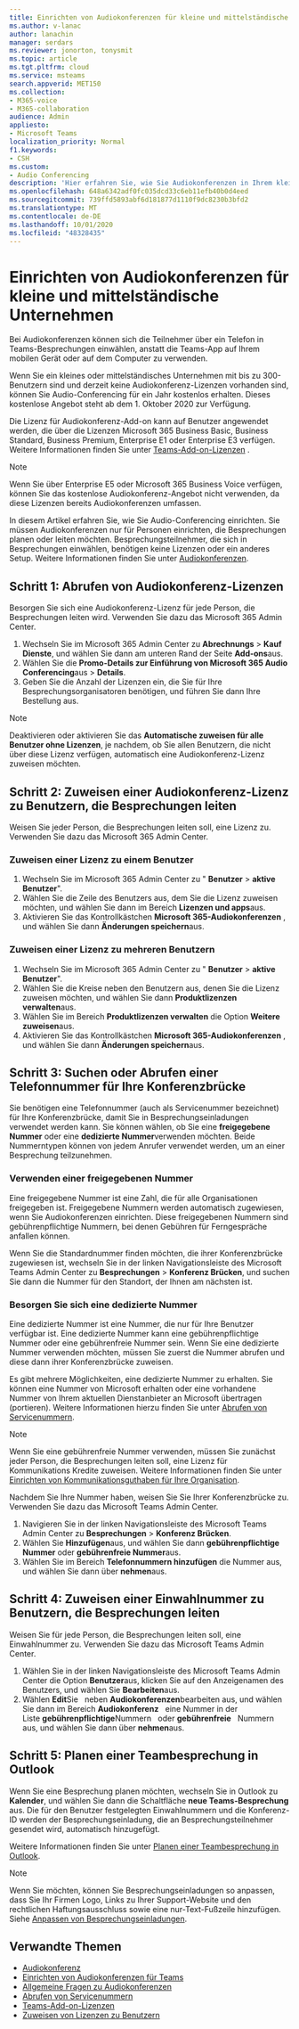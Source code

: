 ```yaml
---
title: Einrichten von Audiokonferenzen für kleine und mittelständische Unternehmen
ms.author: v-lanac
author: lanachin
manager: serdars
ms.reviewer: jonorton, tonysmit
ms.topic: article
ms.tgt.pltfrm: cloud
ms.service: msteams
search.appverid: MET150
ms.collection:
- M365-voice
- M365-collaboration
audience: Admin
appliesto:
- Microsoft Teams
localization_priority: Normal
f1.keywords:
- CSH
ms.custom:
- Audio Conferencing
description: 'Hier erfahren Sie, wie Sie Audiokonferenzen in Ihrem kleinen oder mittleren Unternehmen für Personen einrichten, die ein Telefon zum Anrufen in Besprechungen verwenden müssen. '
ms.openlocfilehash: 648a6342adf0fc035dcd33c6eb11efb40b0d4eed
ms.sourcegitcommit: 739ffd5893abf6d181877d1110f9dc8230b3bfd2
ms.translationtype: MT
ms.contentlocale: de-DE
ms.lasthandoff: 10/01/2020
ms.locfileid: "48328435"
---
```

# <a name="set-up-audio-conferencing-for-small-and-medium-businesses"></a>Einrichten von Audiokonferenzen für kleine und mittelständische Unternehmen

Bei Audiokonferenzen können sich die Teilnehmer über ein Telefon in Teams-Besprechungen einwählen, anstatt die Teams-App auf Ihrem mobilen Gerät oder auf dem Computer zu verwenden.  

Wenn Sie ein kleines oder mittelständisches Unternehmen mit bis zu 300-Benutzern sind und derzeit keine Audiokonferenz-Lizenzen vorhanden sind, können Sie Audio-Conferencing für ein Jahr kostenlos erhalten. Dieses ﻿kostenlose Angebot steht ab dem 1. Oktober 2020 zur Verfügung.

Die Lizenz für Audiokonferenz-Add-on kann auf Benutzer angewendet werden, die über die Lizenzen Microsoft 365 Business Basic, Business Standard, Business Premium, Enterprise E1 oder Enterprise E3 verfügen. Weitere Informationen finden Sie unter [Teams-Add-on-Lizenzen](teams-add-on-licensing/microsoft-teams-add-on-licensing.md) .

> [!NOTE]
> Wenn Sie über Enterprise E5 oder Microsoft 365 Business Voice verfügen, können Sie das ﻿kostenlose Audiokonferenz-Angebot nicht verwenden, da diese Lizenzen bereits Audiokonferenzen umfassen.

In diesem Artikel erfahren Sie, wie Sie Audio-Conferencing einrichten. Sie müssen Audiokonferenzen nur für Personen einrichten, die Besprechungen planen oder leiten möchten. Besprechungsteilnehmer, die sich in Besprechungen einwählen, benötigen keine Lizenzen oder ein anderes Setup. Weitere Informationen finden Sie unter [Audiokonferenzen](audio-conferencing-in-office-365.md).

## <a name="step-1-get-audio-conferencing-licenses"></a>Schritt 1: Abrufen von Audiokonferenz-Lizenzen

Besorgen Sie sich eine Audiokonferenz-Lizenz für jede Person, die Besprechungen leiten wird. Verwenden Sie dazu das Microsoft 365 Admin Center.

1. Wechseln Sie im Microsoft 365 Admin Center zu **Abrechnungs**  >  **Kauf Dienste**, und wählen Sie dann am unteren Rand der Seite **Add-ons**aus. 
2. Wählen Sie die **Promo-Details zur Einführung von Microsoft 365 Audio Conferencing**aus  >  **Details**.
3. Geben Sie die Anzahl der Lizenzen ein, die Sie für Ihre Besprechungsorganisatoren benötigen, und führen Sie dann Ihre Bestellung aus.

> [!NOTE]
> Deaktivieren oder aktivieren Sie das **Automatische zuweisen für alle Benutzer ohne Lizenzen**, je nachdem, ob Sie allen Benutzern, die nicht über diese Lizenz verfügen, automatisch eine Audiokonferenz-Lizenz zuweisen möchten.

## <a name="step-2-assign-an-audio-conferencing-license-to-users-who-lead-meetings"></a>Schritt 2: Zuweisen einer Audiokonferenz-Lizenz zu Benutzern, die Besprechungen leiten

Weisen Sie jeder Person, die Besprechungen leiten soll, eine Lizenz zu. Verwenden Sie dazu das Microsoft 365 Admin Center.

### <a name="assign-a-license-to-one-user"></a>Zuweisen einer Lizenz zu einem Benutzer

1. Wechseln Sie im Microsoft 365 Admin Center zu " **Benutzer**  >  **aktive Benutzer**".  
2. Wählen Sie die Zeile des Benutzers aus, dem Sie die Lizenz zuweisen möchten, und wählen Sie dann im Bereich **Lizenzen und apps**aus.
3. Aktivieren Sie das Kontrollkästchen **Microsoft 365-Audiokonferenzen** , und wählen Sie dann **Änderungen speichern**aus. 

### <a name="assign-a-license-to-multiple-users"></a>Zuweisen einer Lizenz zu mehreren Benutzern

1. Wechseln Sie im Microsoft 365 Admin Center zu " **Benutzer**  >  **aktive Benutzer**".  
2. Wählen Sie die Kreise neben den Benutzern aus, denen Sie die Lizenz zuweisen möchten, und wählen Sie dann **Produktlizenzen verwalten**aus.
3. Wählen Sie im Bereich **Produktlizenzen verwalten** die Option **Weitere zuweisen**aus.
4. Aktivieren Sie das Kontrollkästchen **Microsoft 365-Audiokonferenzen** , und wählen Sie dann **Änderungen speichern**aus.  

## <a name="step-3-find-or-get-a-phone-number-for-your-conferencing-bridge"></a>Schritt 3: Suchen oder Abrufen einer Telefonnummer für Ihre Konferenzbrücke

Sie benötigen eine Telefonnummer (auch als Servicenummer bezeichnet) für Ihre Konferenzbrücke, damit Sie in Besprechungseinladungen verwendet werden kann. Sie können wählen, ob Sie eine **freigegebene Nummer** oder eine **dedizierte Nummer**verwenden möchten. Beide Nummerntypen können von jedem Anrufer verwendet werden, um an einer Besprechung teilzunehmen.

### <a name="use-a-shared-number"></a>Verwenden einer freigegebenen Nummer

Eine freigegebene Nummer ist eine Zahl, die für alle Organisationen freigegeben ist. Freigegebene Nummern werden automatisch zugewiesen, wenn Sie Audiokonferenzen einrichten. Diese freigegebenen Nummern sind gebührenpflichtige Nummern, bei denen Gebühren für Ferngespräche anfallen können.

Wenn Sie die Standardnummer finden möchten, die ihrer Konferenzbrücke zugewiesen ist, wechseln Sie in der linken Navigationsleiste des Microsoft Teams Admin Center zu **Besprechungen**  >  **Konferenz Brücken**, und suchen Sie dann die Nummer für den Standort, der Ihnen am nächsten ist.

### <a name="get-a-dedicated-number"></a>Besorgen Sie sich eine dedizierte Nummer

Eine dedizierte Nummer ist eine Nummer, die nur für Ihre Benutzer verfügbar ist. Eine dedizierte Nummer kann eine gebührenpflichtige Nummer oder eine gebührenfreie Nummer sein. Wenn Sie eine dedizierte Nummer verwenden möchten, müssen Sie zuerst die Nummer abrufen und diese dann ihrer Konferenzbrücke zuweisen.  

Es gibt mehrere Möglichkeiten, eine dedizierte Nummer zu erhalten. Sie können eine Nummer von Microsoft erhalten oder eine vorhandene Nummer von Ihrem aktuellen Dienstanbieter an Microsoft übertragen (portieren). Weitere Informationen hierzu finden Sie unter [Abrufen von Servicenummern](getting-service-phone-numbers.md).

> [!NOTE]
> Wenn Sie eine gebührenfreie Nummer verwenden, müssen Sie zunächst jeder Person, die Besprechungen leiten soll, eine Lizenz für Kommunikations Kredite zuweisen. Weitere Informationen finden Sie unter [Einrichten von Kommunikationsguthaben für Ihre Organisation](set-up-communications-credits-for-your-organization.md).

Nachdem Sie Ihre Nummer haben, weisen Sie Sie Ihrer Konferenzbrücke zu. Verwenden Sie dazu das Microsoft Teams Admin Center.

1. Navigieren Sie in der linken Navigationsleiste des Microsoft Teams Admin Center zu **Besprechungen**  >  **Konferenz Brücken**.
2. Wählen Sie **Hinzufügen**aus, und wählen Sie dann **gebührenpflichtige Nummer** oder **gebührenfreie Nummer**aus.
3. Wählen Sie im Bereich **Telefonnummern hinzufügen** die Nummer aus, und wählen Sie dann über **nehmen**aus.

## <a name="step-4-assign-a-dial-in-number-to-users-who-lead-meetings"></a>Schritt 4: Zuweisen einer Einwahlnummer zu Benutzern, die Besprechungen leiten

Weisen Sie für jede Person, die Besprechungen leiten soll, eine Einwahlnummer zu. Verwenden Sie dazu das Microsoft Teams Admin Center.

1. Wählen Sie in der linken Navigationsleiste des Microsoft Teams Admin Center die Option **Benutzer**aus, klicken Sie auf den Anzeigenamen des Benutzers, und wählen Sie **Bearbeiten**aus.
2. Wählen **Edit**Sie   neben **Audiokonferenzen**bearbeiten aus, und wählen Sie dann im Bereich **Audiokonferenz**   eine Nummer in der Liste **gebührenpflichtige**Nummern   oder **gebührenfreie**   Nummern aus, und wählen Sie dann über **nehmen**aus.

## <a name="step-5-schedule-a-teams-meeting-in-outlook"></a>Schritt 5: Planen einer Teambesprechung in Outlook

Wenn Sie eine Besprechung planen möchten, wechseln Sie in Outlook zu **Kalender**, und wählen Sie dann die Schaltfläche **neue Teams-Besprechung** aus. Die für den Benutzer festgelegten Einwahlnummern und die Konferenz-ID werden der Besprechungseinladung, die an Besprechungsteilnehmer gesendet wird, automatisch hinzugefügt.

Weitere Informationen finden Sie unter [Planen einer Teambesprechung in Outlook](https://support.microsoft.com/office/schedule-a-teams-meeting-from-outlook-883cc15c-580f-441a-92ea-0992c00a9b0f).

> [!NOTE]
> Wenn Sie möchten, können Sie Besprechungseinladungen so anpassen, dass Sie Ihr Firmen Logo, Links zu Ihrer Support-Website und den rechtlichen Haftungsausschluss sowie eine nur-Text-Fußzeile hinzufügen. Siehe [Anpassen von Besprechungseinladungen](meeting-settings-in-teams.md#customize-meeting-invitations).

## <a name="related-topics"></a>Verwandte Themen

- [Audiokonferenz](audio-conferencing-in-office-365.md)
- [Einrichten von Audiokonferenzen für Teams](set-up-audio-conferencing-in-teams.md)
- [Allgemeine Fragen zu Audiokonferenzen](audio-conferencing-common-questions.md)
- [Abrufen von Servicenummern](getting-service-phone-numbers.md)
- [Teams-Add-on-Lizenzen](teams-add-on-licensing/microsoft-teams-add-on-licensing.md)
- [Zuweisen von Lizenzen zu Benutzern](https://docs.microsoft.com/microsoft-365/admin/manage/assign-licenses-to-users)
